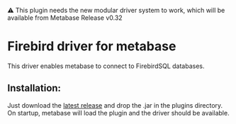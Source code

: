 :warning: This plugin needs the new modular driver system to work, which will be available from Metabase Release v0.32

# Firebird driver for metabase

This driver enables metabase to connect to FirebirdSQL databases.

## Installation:

Just download the [latest release](https://github.com/evosec/metabase-firebird-driver/releases/latest) and drop the .jar in the plugins directory. On startup, metabase will load the plugin and the driver should be available.
